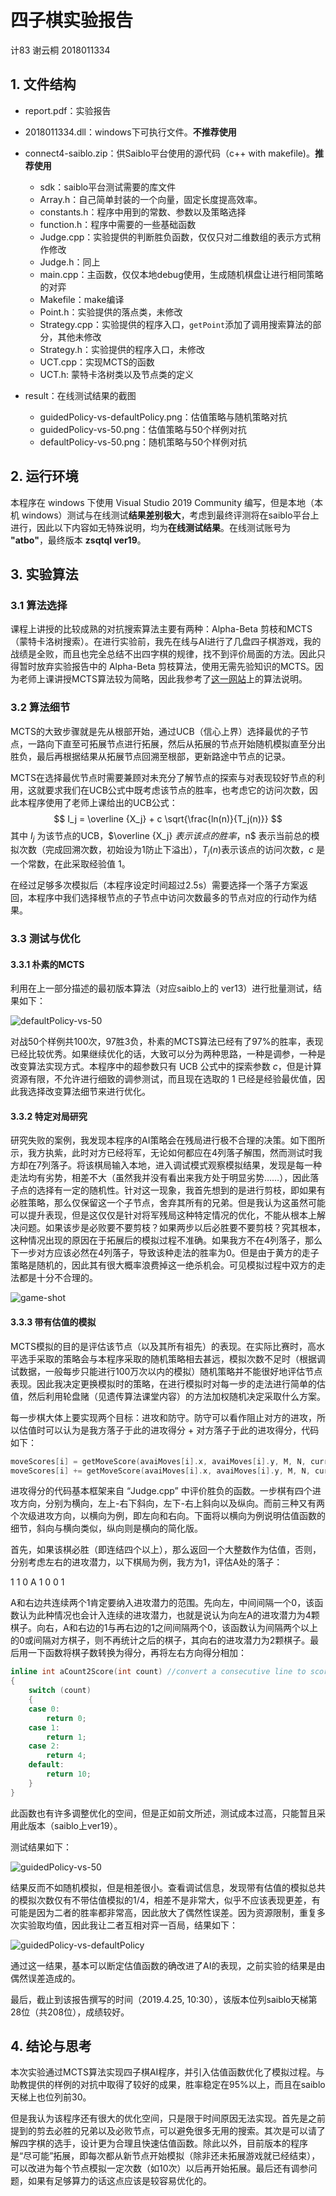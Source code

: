 # 四子棋实验报告

计83 谢云桐 2018011334

## 1. 文件结构

- report.pdf：实验报告

- 2018011334.dll：windows下可执行文件。**不推荐使用**

- connect4-saiblo.zip：供Saiblo平台使用的源代码（c++ with makefile)。**推荐使用**

  - sdk：saiblo平台测试需要的库文件
  - Array.h：自己简单封装的一个向量，固定长度提高效率。
  - constants.h：程序中用到的常数、参数以及策略选择
  - function.h：程序中需要的一些基础函数
  - Judge.cpp：实验提供的判断胜负函数，仅仅只对二维数组的表示方式稍作修改
  - Judge.h：同上
  - main.cpp：主函数，仅仅本地debug使用，生成随机棋盘让进行相同策略的对弈
  - Makefile：make编译
  - Point.h：实验提供的落点类，未修改
  - Strategy.cpp：实验提供的程序入口，`getPoint`添加了调用搜索算法的部分，其他未修改
  - Strategy.h：实验提供的程序入口，未修改
  - UCT.cpp：实现MCTS的函数
  - UCT.h: 蒙特卡洛树类以及节点类的定义

- result：在线测试结果的截图

  - guidedPolicy-vs-defaultPolicy.png：估值策略与随机策略对抗
  - guidedPolicy-vs-50.png：估值策略与50个样例对抗
  - defaultPolicy-vs-50.png：随机策略与50个样例对抗

  

## 2. 运行环境

本程序在 windows 下使用 Visual Studio 2019 Community 编写，但是本地（本机 windows）测试与在线测试**结果差别极大**，考虑到最终评测将在saiblo平台上进行，因此以下内容如无特殊说明，均为**在线测试结果**。在线测试账号为 **"atbo"**，最终版本 **zsqtql ver19**。



## 3. 实验算法

### 3.1 算法选择

课程上讲授的比较成熟的对抗搜索算法主要有两种：Alpha-Beta 剪枝和MCTS（蒙特卡洛树搜索）。在进行实验前，我先在线与AI进行了几盘四子棋游戏，我的战绩是全败，而且也完全总结不出四字棋的规律，找不到评价局面的方法。因此只得暂时放弃实验报告中的 Alpha-Beta 剪枝算法，使用无需先验知识的MCTS。因为老师上课讲授MCTS算法较为简略，因此我参考了[这一网站](https://www.geeksforgeeks.org/ml-monte-carlo-tree-search-mcts/)上的算法说明。

### 3.2 算法细节

MCTS的大致步骤就是先从根部开始，通过UCB（信心上界）选择最优的子节点，一路向下直至可拓展节点进行拓展，然后从拓展的节点开始随机模拟直至分出胜负，最后再根据结果从拓展节点回溯至根部，更新路途中节点的记录。

MCTS在选择最优节点时需要兼顾对未充分了解节点的探索与对表现较好节点的利用，这就要求我们在UCB公式中既考虑该节点的胜率，也考虑它的访问次数，因此本程序使用了老师上课给出的UCB公式：
$$
I_j = \overline {X_j} + c \sqrt{\frac{ln(n)}{T_j(n)}}
$$
其中 $I_j$ 为该节点的UCB，$\overline {X_j} $表示该点的胜率，$n$ 表示当前总的模拟次数（完成回溯次数，初始设为1防止下溢出），$T_j(n)$表示该点的访问次数，$c$ 是一个常数，在此采取经验值 $1$。

在经过足够多次模拟后（本程序设定时间超过2.5s）需要选择一个落子方案返回，本程序中我们选择根节点的子节点中访问次数最多的节点对应的行动作为结果。

### 3.3 测试与优化

#### 3.3.1 朴素的MCTS

利用在上一部分描述的最初版本算法（对应saiblo上的 ver13）进行批量测试，结果如下：

![defaultPolicy-vs-50](report.assets/defaultPolicy-vs-50.png)

对战50个样例共100次，97胜3负，朴素的MCTS算法已经有了97%的胜率，表现已经比较优秀。如果继续优化的话，大致可以分为两种思路，一种是调参，一种是改变算法实现方式。本程序中的超参数只有 UCB 公式中的探索参数 $c$，但是计算资源有限，不允许进行细致的调参测试，而且现在选取的 $1$ 已经是经验最优值，因此我选择改变算法细节来进行优化。

#### 3.3.2 特定对局研究

研究失败的案例，我发现本程序的AI策略会在残局进行极不合理的决策。如下图所示，我方执紫，此时对方已经将军，无论如何都应在4列落子解围，然而测试时我方却在7列落子。将该棋局输入本地，进入调试模式观察模拟结果，发现是每一种走法均有劣势，相差不大（虽然我并没有看出来我方处于明显劣势……），因此落子点的选择有一定的随机性。针对这一现象，我首先想到的是进行剪枝，即如果有必胜策略，那么仅保留这一个子节点，舍弃其所有的兄弟。但是我认为这虽然可能可以提升表现，但是这仅仅是针对将军残局这种特定情况的优化，不能从根本上解决问题。如果该步是必败要不要剪枝？如果两步以后必胜要不要剪枝？究其根本，这种情况出现的原因在于拓展后的模拟过程不准确。如果我方不在4列落子，那么下一步对方应该必然在4列落子，导致该种走法的胜率为0。但是由于黄方的走子策略是随机的，因此其有很大概率浪费掉这一绝杀机会。可见模拟过程中双方的走法都是十分不合理的。

![game-shot](report.assets/game-shot.png)

#### 3.3.3 带有估值的模拟

MCTS模拟的目的是评估该节点（以及其所有祖先）的表现。在实际比赛时，高水平选手采取的策略会与本程序采取的随机策略相去甚远，模拟次数不足时（根据调试数据，一般每步只能进行100万次以内的模拟）随机策略并不能很好地评估节点表现。因此我决定更换模拟时的策略，在进行模拟时对每一步的走法进行简单的估值，然后利用轮盘赌（见遗传算法课堂内容）的方法加权随机决定采取什么方案。

每一步棋大体上要实现两个目标：进攻和防守。防守可以看作阻止对方的进攻，所以估值时可以认为是我方落子于此的进攻得分 + 对方落子于此的进攻得分，代码如下：

```c++
moveScores[i] = getMoveScore(avaiMoves[i].x, avaiMoves[i].y, M, N, currentBoard, currentPlayer);
moveScores[i] += getMoveScore(avaiMoves[i].x, avaiMoves[i].y, M, N, currentBoard, anotherPlayer(currentPlayer));
```

进攻得分的代码基本框架来自 “Judge.cpp” 中评价胜负的函数。一步棋有四个进攻方向，分别为横向，左上-右下斜向，左下-右上斜向以及纵向。而前三种又有两个次级进攻方向，以横向为例，即左向和右向。下面将以横向为例说明估值函数的细节，斜向与横向类似，纵向则是横向的简化版。

首先，如果该棋必胜（即连结四个以上），那么返回一个大整数作为估值，否则，分别考虑左右的进攻潜力，以下棋局为例，我方为1，评估A处的落子：

1 1 0 A 1 0 0 1

A和右边共连续两个1肯定要纳入进攻潜力的范围。先向左，中间间隔一个0，该函数认为此种情况也会计入连续的进攻潜力，也就是说认为向左A的进攻潜力为4颗棋子。向右，A和右边的1与再右边的1之间间隔两个0，该函数认为间隔两个以上的0或间隔对方棋子，则不再统计之后的棋子，其向右的进攻潜力为2颗棋子。最后用一下函数将棋子数转换为得分，再将左右方向得分相加：

```c++
inline int aCount2Score(int count) //convert a consecutive line to score
{
    switch (count)
    {
    case 0:
        return 0;
    case 1:
        return 1;
    case 2:
        return 4;
    default:
        return 10;
    }
}
```

此函数也有许多调整优化的空间，但是正如前文所述，测试成本过高，只能暂且采用此版本（saiblo上ver19）。

测试结果如下：

![guidedPolicy-vs-50](report.assets/guidedPolicy-vs-50.png)

结果反而不如随机模拟，但是相差很小。查看调试信息，发现带有估值的模拟总共的模拟次数仅有不带估值模拟的1/4，相差不是非常大，似乎不应该表现更差，有可能是因为二者的胜率都非常高，因此放大了偶然性误差。因为资源限制，重复多次实验取均值，因此我让二者互相对弈一百局，结果如下：

![guidedPolicy-vs-defaultPolicy](report.assets/guidedPolicy-vs-defaultPolicy.png)

通过这一结果，基本可以断定估值函数的确改进了AI的表现，之前实验的结果是由偶然误差造成的。

最后，截止到该报告撰写的时间（2019.4.25, 10:30），该版本位列saiblo天梯第28位（共208位），成绩较好。

## 4. 结论与思考

本次实验通过MCTS算法实现四子棋AI程序，并引入估值函数优化了模拟过程。与助教提供的样例的对抗中取得了较好的成果，胜率稳定在95%以上，而且在saiblo天梯上也位列前30。

但是我认为该程序还有很大的优化空间，只是限于时间原因无法实现。首先是之前提到的剪去必胜的兄弟以及必败节点，可以避免很多无用的搜索。其次是可以请了解四字棋的选手，设计更为合理且快速估值函数。除此以外，目前版本的程序是“尽可能”拓展，即每次都从新节点开始模拟（除非还未拓展游戏就已经结束），可以改进为每个节点模拟一定次数（如10次）以后再开始拓展。最后还有调参问题，如果有足够算力的话这点应该是较容易优化的。


